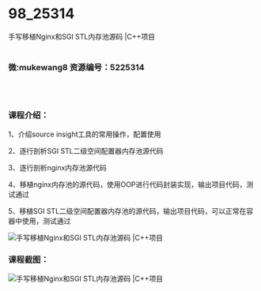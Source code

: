 # 98_25314
手写移植Nginx和SGI STL内存池源码 |C++项目
<br/></br>
<h3>微:mukewang8 资源编号：5225314</h3>
<br/></br>
<h3>课程介绍：</h3>
<p>1、介绍source insight工具的常用操作，配置使用</p>
<p>2、逐行剖析<a title="查看与 SGI STL 相关的文章" target="_blank">SGI STL</a>二级空间配置器内存池源代码</p>
<p>3、逐行剖析nginx内存池源代码</p>
<p>4、移植nginx内存池的源代码，使用OOP进行代码封装实现，输出项目代码，测试通过</p>
<p>5、移植<a title="查看与 SGI STL 相关的文章" target="_blank">SGI STL</a>二级空间配置器内存池的源代码，输出项目代码，可以正常在容器中使用，测试通过</p>
<p><img src="https://www.ko996.com/wp-content/uploads/img/2022/07/1-66-300x172.png" alt="手写移植Nginx和SGI STL内存池源码 |C++项目"></p>
<div class="info-desc">
<h3>课程截图：</h3>
<p><img src="https://www.ko996.com/wp-content/uploads/img/2022/07/2-66.png" alt="手写移植Nginx和SGI STL内存池源码 |C++项目"></p>


			
</div>
